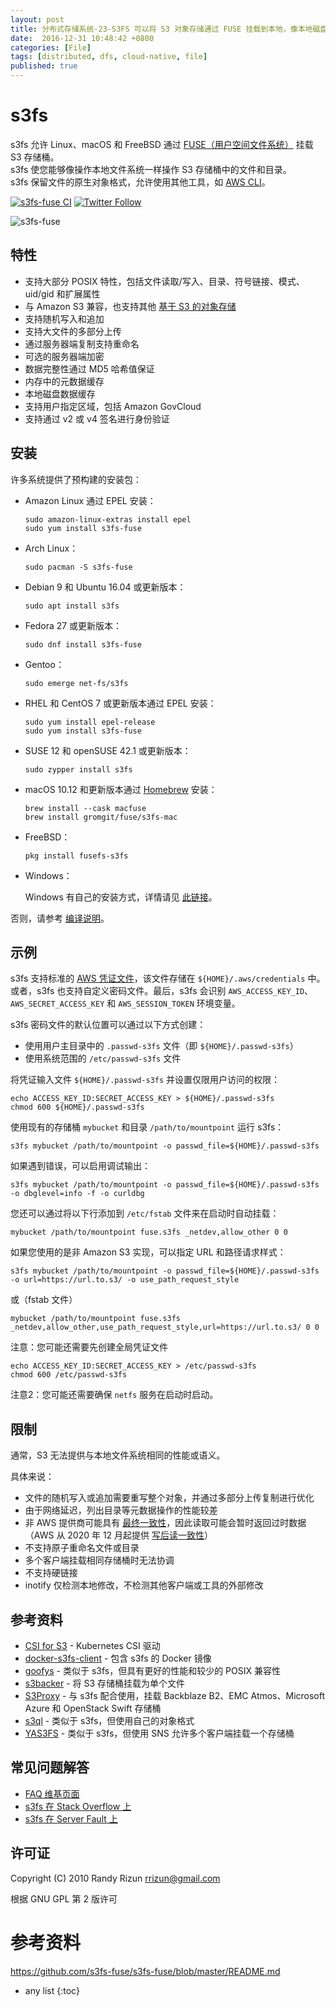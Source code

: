 ```yaml
---
layout: post
title: 分布式存储系统-23-S3FS 可以将 S3 对象存储通过 FUSE 挂载到本地，像本地磁盘一样进行读写访问。
date:  2016-12-31 10:48:42 +0800
categories: [File]
tags: [distributed, dfs, cloud-native, file]
published: true
---
```


# s3fs

s3fs 允许 Linux、macOS 和 FreeBSD 通过 [FUSE（用户空间文件系统）](https://github.com/libfuse/libfuse) 挂载 S3 存储桶。  
s3fs 使您能够像操作本地文件系统一样操作 S3 存储桶中的文件和目录。  
s3fs 保留文件的原生对象格式，允许使用其他工具，如 [AWS CLI](https://github.com/aws/aws-cli)。

[![s3fs-fuse CI](https://github.com/s3fs-fuse/s3fs-fuse/actions/workflows/ci.yml/badge.svg)](https://github.com/s3fs-fuse/s3fs-fuse/actions/workflows/ci.yml)
[![Twitter Follow](https://img.shields.io/twitter/follow/s3fsfuse.svg?style=social&label=Follow)](https://twitter.com/s3fsfuse)

![s3fs-fuse](https://github.com/ggtakec/s3fs-fuse-images/blob/master/images/s3fslogo.png)

## 特性

* 支持大部分 POSIX 特性，包括文件读取/写入、目录、符号链接、模式、uid/gid 和扩展属性
* 与 Amazon S3 兼容，也支持其他 [基于 S3 的对象存储](https://github.com/s3fs-fuse/s3fs-fuse/wiki/Non-Amazon-S3)
* 支持随机写入和追加
* 支持大文件的多部分上传
* 通过服务器端复制支持重命名
* 可选的服务器端加密
* 数据完整性通过 MD5 哈希值保证
* 内存中的元数据缓存
* 本地磁盘数据缓存
* 支持用户指定区域，包括 Amazon GovCloud
* 支持通过 v2 或 v4 签名进行身份验证

## 安装

许多系统提供了预构建的安装包：

* Amazon Linux 通过 EPEL 安装：

  ```
  sudo amazon-linux-extras install epel
  sudo yum install s3fs-fuse
  ```

* Arch Linux：

  ```
  sudo pacman -S s3fs-fuse
  ```

* Debian 9 和 Ubuntu 16.04 或更新版本：

  ```
  sudo apt install s3fs
  ```

* Fedora 27 或更新版本：

  ```
  sudo dnf install s3fs-fuse
  ```

* Gentoo：

  ```
  sudo emerge net-fs/s3fs
  ```

* RHEL 和 CentOS 7 或更新版本通过 EPEL 安装：

  ```
  sudo yum install epel-release
  sudo yum install s3fs-fuse
  ```

* SUSE 12 和 openSUSE 42.1 或更新版本：

  ```
  sudo zypper install s3fs
  ```

* macOS 10.12 和更新版本通过 [Homebrew](https://brew.sh/) 安装：

  ```
  brew install --cask macfuse
  brew install gromgit/fuse/s3fs-mac
  ```

* FreeBSD：

  ```
  pkg install fusefs-s3fs
  ```

* Windows：

  Windows 有自己的安装方式，详情请见 [此链接](COMPILATION.md)。

否则，请参考 [编译说明](COMPILATION.md)。

## 示例

s3fs 支持标准的 [AWS 凭证文件](https://docs.aws.amazon.com/cli/latest/userguide/cli-config-files.html)，该文件存储在 `${HOME}/.aws/credentials` 中。或者，s3fs 也支持自定义密码文件。最后，s3fs 会识别 `AWS_ACCESS_KEY_ID`、`AWS_SECRET_ACCESS_KEY` 和 `AWS_SESSION_TOKEN` 环境变量。

s3fs 密码文件的默认位置可以通过以下方式创建：

* 使用用户主目录中的 `.passwd-s3fs` 文件（即 `${HOME}/.passwd-s3fs`）
* 使用系统范围的 `/etc/passwd-s3fs` 文件

将凭证输入文件 `${HOME}/.passwd-s3fs` 并设置仅限用户访问的权限：

```
echo ACCESS_KEY_ID:SECRET_ACCESS_KEY > ${HOME}/.passwd-s3fs
chmod 600 ${HOME}/.passwd-s3fs
```

使用现有的存储桶 `mybucket` 和目录 `/path/to/mountpoint` 运行 s3fs：

```
s3fs mybucket /path/to/mountpoint -o passwd_file=${HOME}/.passwd-s3fs
```

如果遇到错误，可以启用调试输出：

```
s3fs mybucket /path/to/mountpoint -o passwd_file=${HOME}/.passwd-s3fs -o dbglevel=info -f -o curldbg
```

您还可以通过将以下行添加到 `/etc/fstab` 文件来在启动时自动挂载：

```
mybucket /path/to/mountpoint fuse.s3fs _netdev,allow_other 0 0
```

如果您使用的是非 Amazon S3 实现，可以指定 URL 和路径请求样式：

```
s3fs mybucket /path/to/mountpoint -o passwd_file=${HOME}/.passwd-s3fs -o url=https://url.to.s3/ -o use_path_request_style
```

或（fstab 文件）

```
mybucket /path/to/mountpoint fuse.s3fs _netdev,allow_other,use_path_request_style,url=https://url.to.s3/ 0 0
```

注意：您可能还需要先创建全局凭证文件

```
echo ACCESS_KEY_ID:SECRET_ACCESS_KEY > /etc/passwd-s3fs
chmod 600 /etc/passwd-s3fs
```

注意2：您可能还需要确保 `netfs` 服务在启动时启动。

## 限制

通常，S3 无法提供与本地文件系统相同的性能或语义。

具体来说：

* 文件的随机写入或追加需要重写整个对象，并通过多部分上传复制进行优化
* 由于网络延迟，列出目录等元数据操作的性能较差
* 非 AWS 提供商可能具有 [最终一致性](https://en.wikipedia.org/wiki/Eventual_consistency)，因此读取可能会暂时返回过时数据（AWS 从 2020 年 12 月起提供 [写后读一致性](https://aws.amazon.com/about-aws/whats-new/2020/12/amazon-s3-now-delivers-strong-read-after-write-consistency-automatically-for-all-applications/)）
* 不支持原子重命名文件或目录
* 多个客户端挂载相同存储桶时无法协调
* 不支持硬链接
* inotify 仅检测本地修改，不检测其他客户端或工具的外部修改

## 参考资料

* [CSI for S3](https://github.com/ctrox/csi-s3) - Kubernetes CSI 驱动
* [docker-s3fs-client](https://github.com/efrecon/docker-s3fs-client) - 包含 s3fs 的 Docker 镜像
* [goofys](https://github.com/kahing/goofys) - 类似于 s3fs，但具有更好的性能和较少的 POSIX 兼容性
* [s3backer](https://github.com/archiecobbs/s3backer) - 将 S3 存储桶挂载为单个文件
* [S3Proxy](https://github.com/gaul/s3proxy) - 与 s3fs 配合使用，挂载 Backblaze B2、EMC Atmos、Microsoft Azure 和 OpenStack Swift 存储桶
* [s3ql](https://github.com/s3ql/s3ql/) - 类似于 s3fs，但使用自己的对象格式
* [YAS3FS](https://github.com/danilop/yas3fs) - 类似于 s3fs，但使用 SNS 允许多个客户端挂载一个存储桶

## 常见问题解答

* [FAQ 维基页面](https://github.com/s3fs-fuse/s3fs-fuse/wiki/FAQ)
* [s3fs 在 Stack Overflow 上](https://stackoverflow.com/questions/tagged/s3fs)
* [s3fs 在 Server Fault 上](https://serverfault.com/questions/tagged/s3fs)

## 许可证

Copyright (C) 2010 Randy Rizun <rrizun@gmail.com>

根据 GNU GPL 第 2 版许可


# 参考资料

https://github.com/s3fs-fuse/s3fs-fuse/blob/master/README.md

* any list
{:toc}